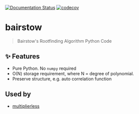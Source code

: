 [![Documentation Status](https://readthedocs.org/projects/bairstow/badge/?version=latest)](https://bairstow.readthedocs.io/en/latest/?badge=latest)
[![codecov](https://codecov.io/gh/luk036/bairstow/branch/main/graph/badge.svg?token=hbjnTDpNeg)](https://codecov.io/gh/luk036/bairstow)

# bairstow

> Bairstow's Rootfinding Algorithm Python Code

## ✨ Features

- Pure Python. No `numpy` required
- O(N) storage requirement, where N = degree of polynomial.
- Preserve structure, e.g. auto correlation function

## Used by

- [multiplierless](https://github.com/luk036/multiplierless)
